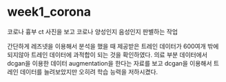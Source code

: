 # week1_corona

코로나 흉부 ct 사진을 보고 코로나 양성인지 음성인지 판별하는 작업

간단하게 레즈넷을 이용해서 분석을 했을 때 제공받은 트레인 데이터가 600여개 밖에 되지않아 
트레인 데이터에 과적합이 되는 것을 확인하였다. 의료 부분 데이터에서 dcgan을 이용한 
데이터 augmentation을 한다는 자료를 보고 dcgan을 이용해서 트레인 데이터를 늘려보았지만
오히려 학습 능력을 저하시켰다. 
